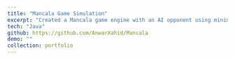 ```yaml
---
title: "Mancala Game Simulation"
excerpt: "Created a Mancala game engine with an AI opponent using minimax and heuristic strategies."
tech: "Java"
github: https://github.com/AnwarXahid/Mancala
demo: ""
collection: portfolio
---
```

